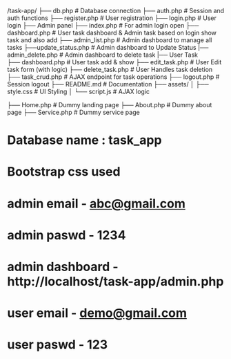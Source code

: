 
/task-app/
├── db.php                                                           # Database connection
├── auth.php                                                          # Session and auth functions
├── register.php                                                     # User registration
├── login.php                                                         # User login
├── Admin panel
          ├── index.php                                              # For admin login open
          ├── dashboard.php                                 # User task dashboard & Admin task based on login show task and also add
          ├── admin_list.php                                       # Admin dashboard to manage all tasks
          ├──update_status.php                                  # Admin dashboard to Update Status 
           |── admin_delete.php                                  # Admin dashboard to delete task
|── User Task               
          ├── dashboard.php                                       # User task add & show
          ├── edit_task.php                                          # User Edit task form (with logic)
          ├── delete_task.php                                      # User Handles task deletion
├── task_crud.php                                                   # AJAX endpoint for task operations
├── logout.php                                                       # Session logout
├── README.md                                                     # Documentation
├── assets/
│   ├── style.css                                                       # UI Styling
│   └── script.js                                                        # AJAX logic



├── Home.php                                                       # Dummy landing page
├── About.php                                                      # Dummy about page
├── Service.php                                                     # Dummy service page

# Database name    : task_app
# Bootstrap css used


#  admin email - abc@gmail.com
#  admin paswd - 1234

# admin dashboard - http://localhost/task-app/admin.php


#  user email - demo@gmail.com
#  user paswd - 123


